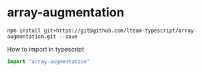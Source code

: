 # array-augmentation

```
npm install git+https://git@github.com/lteam-typescript/array-augmentation.git --save
```


How to import in typescript

```typescript
import "array-augmentation"
```

